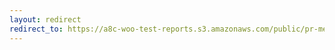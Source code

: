 ```yaml
---
layout: redirect
redirect_to: https://a8c-woo-test-reports.s3.amazonaws.com/public/pr-merge/43237/e2e/index.html
---
```

